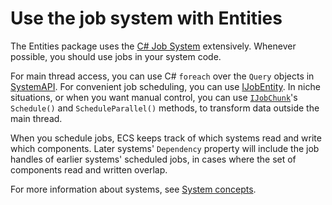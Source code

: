 # Use the job system with Entities

The Entities package uses the [C# Job System](https://docs.unity3d.com/Manual/JobSystem.html) extensively. Whenever possible, you should use jobs in your system code. 

For main thread access, you can use C# `foreach` over the `Query` objects in [SystemAPI](xref:Unity.Entities.SystemAPI). For convenient job scheduling, you can use [IJobEntity](xref:Unity.Entities.IJobEntity). In niche situations, or when you want manual control, you can use [`IJobChunk`](iterating-data-ijobchunk.md)'s `Schedule()` and `ScheduleParallel()` methods, to transform data outside the main thread. 

When you schedule jobs, ECS keeps track of which systems read and write which components. Later systems' `Dependency` property will include the job handles of earlier systems' scheduled jobs, in cases where the set of components read and written overlap. 

For more information about systems, see [System concepts](concepts-systems.md).
